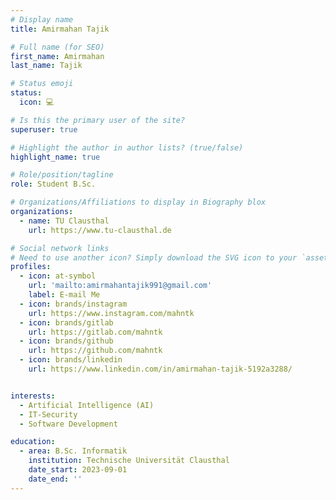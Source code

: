 ```yaml
---
# Display name
title: Amirmahan Tajik

# Full name (for SEO)
first_name: Amirmahan 
last_name: Tajik

# Status emoji
status:
  icon: 💻

# Is this the primary user of the site?
superuser: true

# Highlight the author in author lists? (true/false)
highlight_name: true

# Role/position/tagline
role: Student B.Sc.

# Organizations/Affiliations to display in Biography blox
organizations:
  - name: TU Clausthal
    url: https://www.tu-clausthal.de

# Social network links
# Need to use another icon? Simply download the SVG icon to your `assets/media/icons/` folder.
profiles:
  - icon: at-symbol
    url: 'mailto:amirmahantajik991@gmail.com'
    label: E-mail Me
  - icon: brands/instagram
    url: https://www.instagram.com/mahntk
  - icon: brands/gitlab
    url: https://gitlab.com/mahntk
  - icon: brands/github
    url: https://github.com/mahntk
  - icon: brands/linkedin
    url: https://www.linkedin.com/in/amirmahan-tajik-5192a3288/


interests:
  - Artificial Intelligence (AI)
  - IT-Security
  - Software Development

education:
  - area: B.Sc. Informatik
    institution: Technische Universität Clausthal
    date_start: 2023-09-01
    date_end: ''
---
```

